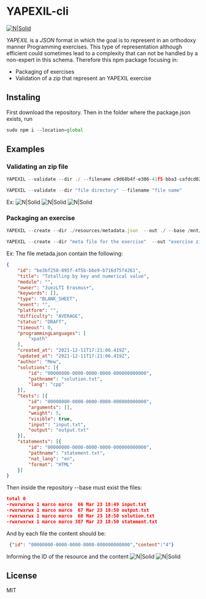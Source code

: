 # YAPEXIL-cli


[![N|Solid](https://www.inesctec.pt/assets/images/logo-black.svg)](https://www.inesctec.pt/pt)


_YAPEXIL_ is a _JSON_ format in which the goal is to represent in an orthodoxy manner Programming exercises. This type of representation although efficient could sometimes lead to a complexity that can not be handled by a non-expert in this schema. Therefore this npm package focusing in:

- Packaging of exercises
- Validation of a zip that represent an YAPEXIL exercise
## Instaling
First download the repository. Then in the folder where the package.json exists, run
```js
sudo npm i --location=global
```

## Examples
### Validating an zip file 
```js
YAPEXIL --validate --dir ./ --filename c9d68b4f-e306-41f5-bba3-cafdcd024bfb.zip 
```
```js
YAPEXIL --validate --dir "file directory" --filename "file name"
```


Ex:
![N|Solid](https://raw.githubusercontent.com/zub4t/Static_files/main/error.png)
![N|Solid](https://raw.githubusercontent.com/zub4t/Static_files/main/success.png)
![N|Solid](https://raw.githubusercontent.com/zub4t/Static_files/main/warning.png)

### Packaging an exercise
```js
YAPEXIL --create --dir ./resources/metadata.json  --out ./ --base /mnt/c/Users/marco/Documents/TESTE
```
```js
YAPEXIL --create --dir "meta file for the exercise"  --out "exercise zip output" --base "folder containing the necessary files for packaging a YAPEXIL exercise"
```

Ex: The file metada.json contain the following:
```json
{
    "id": "be3bf258-895f-4f5b-bbe9-b716d75f4261",
    "title": "Totalling by key and numerical value",
    "module": "",
    "owner": "JuezLTI Erasmus+",
    "keywords": [],
    "type": "BLANK_SHEET",
    "event": "",
    "platform": "",
    "difficulty": "AVERAGE",
    "status": "DRAFT",
    "timeout": 0,
    "programmingLanguages": [
        "xpath"
    ],
    "created_at": "2021-12-11T17:21:06.419Z",
    "updated_at": "2021-12-11T17:21:06.419Z",
    "author": "Mew",
    "solutions": [{
        "id": "00000000-0000-0000-0000-000000000000",
        "pathname": "solution.txt",
        "lang": "cpp"
    }],
    "tests": [{
        "id": "00000000-0000-0000-0000-000000000000",
        "arguments": [],
        "weight": 5,
        "visible": true,
        "input": "input.txt",
        "output": "output.txt"
    }],
    "statements": [{
        "id": "00000000-0000-0000-0000-000000000000",
        "pathname": "statement.txt",
        "nat_lang": "en",
        "format": "HTML"
    }]
}
```

Then inside the repository --base  must exist the files:
```json
total 0
-rwxrwxrwx 1 marco marco  66 Mar 23 18:49 input.txt
-rwxrwxrwx 1 marco marco  67 Mar 23 18:50 output.txt
-rwxrwxrwx 1 marco marco  68 Mar 23 18:50 solution.txt
-rwxrwxrwx 1 marco marco 387 Mar 23 18:50 statement.txt
```
And by each file the content should be:
```json
 {"id": "00000000-0000-0000-0000-000000000000","content":"4"}
 ```
Informing the ID of the resource and the content
![N|Solid](https://raw.githubusercontent.com/zub4t/Static_files/main/success-create-http.png)
![N|Solid](https://raw.githubusercontent.com/zub4t/Static_files/main/success-create.png)

## License

MIT



   
